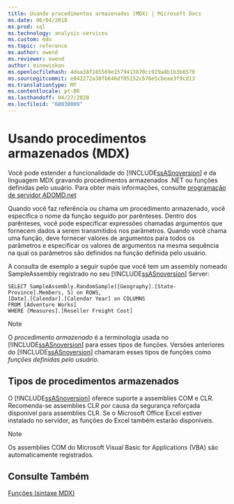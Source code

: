 ```yaml
---
title: Usando procedimentos armazenados (MDX) | Microsoft Docs
ms.date: 06/04/2018
ms.prod: sql
ms.technology: analysis-services
ms.custom: mdx
ms.topic: reference
ms.author: owend
ms.reviewer: owend
author: minewiskan
ms.openlocfilehash: 4daa38f185569e1579413870cc929a8b1b3b6570
ms.sourcegitcommit: e042272a38fb646df05152c676e5cbeae3f9cd13
ms.translationtype: MT
ms.contentlocale: pt-BR
ms.lasthandoff: 04/27/2020
ms.locfileid: "68038009"
---
```

# <a name="using-stored-procedures-mdx"></a>Usando procedimentos armazenados (MDX)


  Você pode estender a funcionalidade do [!INCLUDE[ssASnoversion](../includes/ssasnoversion-md.md)] e da linguagem MDX gravando procedimentos armazenados .NET ou funções definidas pelo usuário. Para obter mais informações, consulte [programação de servidor ADOMD.net](https://docs.microsoft.com/bi-reference/adomd/multidimensional-models-adomd-net-server/adomd-net-server-programming)  
  
 Quando você faz referência ou chama um procedimento armazenado, você especifica o nome da função seguido por parênteses. Dentro dos parênteses, você pode especificar expressões chamadas argumentos que fornecem dados a serem transmitidos nos parâmetros. Quando você chama uma função, deve fornecer valores de argumentos para todos os parâmetros e especificar os valores de argumentos na mesma sequência na qual os parâmetros são definidos na função definida pelo usuário.  
  
 A consulta de exemplo a seguir supõe que você tem um assembly nomeado SampleAssembly registrado no seu [!INCLUDE[ssASnoversion](../includes/ssasnoversion-md.md)] Server:  
  
```  
SELECT SampleAssembly.RandomSample([Geography].[State-Province].Members, 5) on ROWS,   
[Date].[Calendar].[Calendar Year] on COLUMNS  
FROM [Adventure Works]  
WHERE [Measures].[Reseller Freight Cost]  
```  
  
> [!NOTE]  
>  O *procedimento armazenado* é a terminologia usada no [!INCLUDE[ssASnoversion](../includes/ssasnoversion-md.md)] para esses tipos de funções. Versões anteriores do [!INCLUDE[ssASnoversion](../includes/ssasnoversion-md.md)] chamaram esses tipos de funções como *funções definidas pelo usuário*.  
  
## <a name="types-of-stored-procedures"></a>Tipos de procedimentos armazenados  
 O [!INCLUDE[ssASnoversion](../includes/ssasnoversion-md.md)] oferece suporte a assemblies COM e CLR. Recomenda-se assemblies CLR por causa da segurança reforçada disponível para assemblies CLR. Se o Microsoft Office Excel estiver instalado no servidor, as funções do Excel também estarão disponíveis.  
  
> [!NOTE]  
>  Os assemblies COM do Microsoft Visual Basic for Applications (VBA) são automaticamente registrados.  
  
## <a name="see-also"></a>Consulte Também  
 [Funções &#40;sintaxe MDX&#41;](../mdx/functions-mdx-syntax.md)  
  
  
